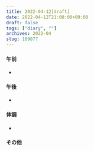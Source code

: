 ```yaml
---
title: 2022-04-12[draft]
date: 2022-04-12T21:00:00+09:00
draft: false
tags: ["diary", ""]
archives: 2022-04
slug: 109877
---
```

#### 午前
- 
#### 午後
- 
#### 体調
- 
#### その他